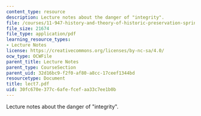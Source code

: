 ```yaml
---
content_type: resource
description: Lecture notes about the danger of "integrity".
file: /courses/11-947-history-and-theory-of-historic-preservation-spring-2007/30fc670e377c6afefcefaa33c7ee1b0b_lect7.pdf
file_size: 21674
file_type: application/pdf
learning_resource_types:
- Lecture Notes
license: https://creativecommons.org/licenses/by-nc-sa/4.0/
ocw_type: OCWFile
parent_title: Lecture Notes
parent_type: CourseSection
parent_uid: 32d16bc9-f2f0-af80-a8cc-17ceef1344bd
resourcetype: Document
title: lect7.pdf
uid: 30fc670e-377c-6afe-fcef-aa33c7ee1b0b
---
```

Lecture notes about the danger of "integrity".